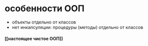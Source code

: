 # особенности ООП

* объекты отдельно от классов
* нет инкапсуляции: процедуры (методы) отдельно от классов

#### [[настоящее чистое ООП]]
